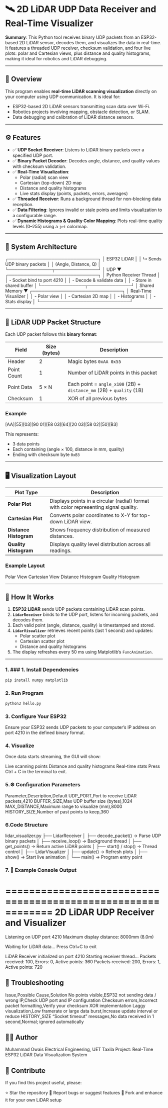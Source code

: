 # 🛰️ 2D LiDAR UDP Data Receiver and Real-Time Visualizer

**Summary**: This Python tool receives binary UDP packets from an ESP32-based 2D LiDAR sensor, decodes them, and visualizes the data in real-time. It features a threaded UDP receiver, checksum validation, and four live plots: polar and Cartesian views, plus distance and quality histograms, making it ideal for robotics and LiDAR debugging.

---

## 📘 Overview

This program enables **real-time LiDAR scanning visualization** directly on your computer using UDP communication. It is ideal for:
- ESP32-based 2D LiDAR sensors transmitting scan data over Wi-Fi.
- Robotics projects involving mapping, obstacle detection, or SLAM.
- Data debugging and calibration of LiDAR distance sensors.

---

## ⚙️ Features

- ✅ **UDP Socket Receiver**: Listens to LiDAR binary packets over a specified UDP port.
- ✅ **Binary Packet Decoder**: Decodes angle, distance, and quality values with checksum validation.
- ✅ **Real-Time Visualization**:
  - Polar (radial) scan view
  - Cartesian (top-down) 2D map
  - Distance and quality histograms
  - Live stats display (points, packets, errors, averages)
- ✅ **Threaded Receiver**: Runs a background thread for non-blocking data reception.
- ✅ **Data Filtering**: Ignores invalid or stale points and limits visualization to a configurable range.
- ✅ **Dynamic Histograms & Quality Color Mapping**: Plots real-time quality levels (0–255) using a `jet` colormap.

---

## 🧩 System Architecture
┌─────────────────────────────┐
│          ESP32 LiDAR        │
│ ↳ Sends UDP binary packets  │
│   (Angle, Distance, Q)      │
└──────────────┬──────────────┘
│ UDP
▼
┌─────────────────────────────┐
│    Python Receiver Thread   │
│ - Socket bind to port 4210  │
│ - Decode & validate data    │
│ - Store in shared buffer    │
└──────────────┬──────────────┘
│ Shared Memory
▼
┌─────────────────────────────┐
│     Real-Time Visualizer    │
│ - Polar view                │
│ - Cartesian 2D map          │
│ - Histograms                │
│ - Stats display             │
└─────────────────────────────┘

---

## 📡 LiDAR UDP Packet Structure

Each UDP packet follows this **binary format**:

| Field         | Size (bytes) | Description                              |
|---------------|--------------|------------------------------------------|
| Header        | 2            | Magic bytes `0xAA 0x55`                 |
| Point Count   | 1            | Number of LiDAR points in this packet    |
| Point Data    | 5 × N        | Each point = `angle_x100` (2B) + `distance_mm` (2B) + `quality` (1B) |
| Checksum      | 1            | XOR of all previous bytes               |

### Example
[AA][55][03][90 01][E8 03][64][20 03][58 02][50][B3]

This represents:
- 3 data points
- Each containing (angle × 100, distance in mm, quality)
- Ending with checksum byte `0xB3`

---

## 🖥️ Visualization Layout

| Plot Type             | Description                                              |
|-----------------------|----------------------------------------------------------|
| **Polar Plot**        | Displays points in a circular (radial) format with color representing signal quality. |
| **Cartesian Plot**    | Converts polar coordinates to X-Y for top-down LiDAR view. |
| **Distance Histogram**| Shows frequency distribution of measured distances.       |
| **Quality Histogram** | Displays quality level distribution across all readings.  |

### Example Layout
Polar View           Cartesian View
Distance Histogram   Quality Histogram

---

## 🧠 How It Works

1. **ESP32 LiDAR** sends UDP packets containing LiDAR scan points.
2. **`LidarReceiver`** binds to the UDP port, listens for incoming packets, and decodes them.
3. Each valid point (angle, distance, quality) is timestamped and stored.
4. **`LidarVisualizer`** retrieves recent points (last 1 second) and updates:
   - Polar scatter plot
   - Cartesian scatter plot
   - Distance and quality histograms
5. The display refreshes every 50 ms using Matplotlib’s `FuncAnimation`.

---
### 1. ### 1. Install Dependencies
```bash
pip install numpy matplotlib
```

### 2. Run Program
```bash
python3 hello.py
```
### 3. Configure Your ESP32
Ensure your ESP32 sends UDP packets to your computer’s IP address on port 4210 in the defined binary format.
### 4. Visualize
Once data starts streaming, the GUI will show:

Live scanning points
Distance and quality histograms
Real-time stats
Press Ctrl + C in the terminal to exit.

### 5.⚙️ Configuration Parameters

Parameter,Description,Default
UDP_PORT,Port to receive LiDAR packets,4210
BUFFER_SIZE,Max UDP buffer size (bytes),1024
MAX_DISTANCE,Maximum range to visualize (mm),8000
HISTORY_SIZE,Number of past points to keep,360

### 6.Code Structure

lidar_visualizer.py
├── LidarReceiver
│   ├── decode_packet()   → Parse UDP binary packets
│   ├── receive_loop()    → Background thread
│   ├── get_points()      → Return active LiDAR points
│   ├── start() / stop()  → Thread control
│
├── LidarVisualizer
│   ├── update()          → Refresh plots
│   ├── show()            → Start live animation
│
└── main()                → Program entry point

### 7. 🧪 Example Console Output
============================================================
2D LiDAR UDP Receiver and Visualizer
============================================================
Listening on UDP port 4210
Maximum display distance: 8000mm (8.0m)

Waiting for LiDAR data...
Press Ctrl+C to exit

LiDAR Receiver initialized on port 4210
Starting receiver thread...
Packets received: 100, Errors: 0, Active points: 360
Packets received: 200, Errors: 1, Active points: 720

## 🧰 Troubleshooting
Issue,Possible Cause,Solution
No points visible,ESP32 not sending data / wrong IP,Check UDP port and IP configuration
Checksum errors,Incorrect packet formatting,Verify your checksum XOR implementation
Laggy visualization,Low framerate or large data burst,Increase update interval or reduce HISTORY_SIZE
“Socket timeout” messages,No data received in 1 second,Normal; ignored automatically

## 🧑‍💻 Author
Muhammad Owais
Electrical Engineering, UET Taxila
Project: Real-Time ESP32 LiDAR Data Visualization System

## 🌟 Contribute
If you find this project useful, please:

⭐ Star the repository
🐛 Report bugs or suggest features
🧠 Fork and enhance it for your own LiDAR setup
